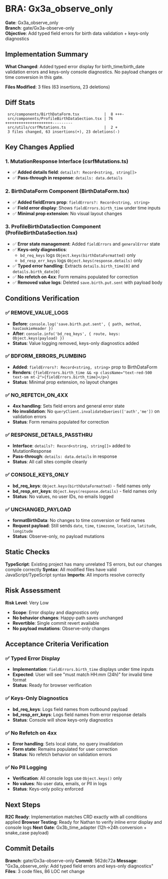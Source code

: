 # BRA: Gx3a_observe_only

**Gate**: Gx3a_observe_only  
**Branch**: gate/Gx3a-observe-only  
**Objective**: Add typed field errors for birth data validation + keys-only diagnostics  

## Implementation Summary

**What Changed**: Added typed error display for birth_time/birth_date validation errors and keys-only console diagnostics. No payload changes or time conversion in this gate.

**Files Modified**: 3 files (63 insertions, 23 deletions)

## Diff Stats

```
 src/components/BirthDataForm.tsx           |  8 +++-
 src/components/ProfileBirthDataSection.tsx | 76 +++++++++++++++++++++---------
 src/utils/csrfMutations.ts                 |  2 +
 3 files changed, 63 insertions(+), 23 deletions(-)
```

## Key Changes Applied

### 1. MutationResponse Interface (csrfMutations.ts)
- ✅ **Added details field**: `details?: Record<string, string[]>`
- ✅ **Pass-through in response**: `details: data.details`

### 2. BirthDataForm Component (BirthDataForm.tsx)
- ✅ **Added fieldErrors prop**: `fieldErrors?: Record<string, string>`
- ✅ **Field error display**: Shows `fieldErrors.birth_time` under time inputs
- ✅ **Minimal prop extension**: No visual layout changes

### 3. ProfileBirthDataSection Component (ProfileBirthDataSection.tsx)
- ✅ **Error state management**: Added `fieldErrors` and `generalError` state
- ✅ **Keys-only diagnostics**: 
  - `bd_req_keys` logs `Object.keys(birthDataFormatted)` only
  - `bd_resp_err_keys` logs `Object.keys(response.details)` only
- ✅ **Typed error handling**: Extracts `details.birth_time[0]` and `details.birth_date[0]`
- ✅ **No refetch on 4xx**: Form remains populated for correction
- ✅ **Removed value logs**: Deleted `save.birth.put.sent` with payload body

## Conditions Verification

### ✅ REMOVE_VALUE_LOGS
- **Before**: `console.log('save.birth.put.sent', { path, method, hasCookieHeader })`
- **After**: `console.info('bd_req_keys', { route, keys: Object.keys(payload) })`
- **Status**: Value logging removed, keys-only diagnostics added

### ✅ BDFORM_ERRORS_PLUMBING
- **Added**: `fieldErrors?: Record<string, string>` prop to BirthDataForm
- **Renders**: `{fieldErrors.birth_time && <p className="text-red-500 text-sm mt-2">{fieldErrors.birth_time}</p>}`
- **Status**: Minimal prop extension, no layout changes

### ✅ NO_REFETCH_ON_4XX
- **4xx handling**: Sets field errors and general error state
- **No invalidation**: No `queryClient.invalidateQueries(['auth','me'])` on validation errors
- **Status**: Form remains populated for correction

### ✅ RESPONSE_DETAILS_PASSTHRU
- **Interface**: `details?: Record<string, string[]>` added to MutationResponse
- **Pass-through**: `details: data.details` in response
- **Status**: All call sites compile cleanly

### ✅ CONSOLE_KEYS_ONLY
- **bd_req_keys**: `Object.keys(birthDataFormatted)` - field names only
- **bd_resp_err_keys**: `Object.keys(response.details)` - field names only
- **Status**: No values, no user IDs, no emails logged

### ✅ UNCHANGED_PAYLOAD
- **formatBirthData**: No changes to time conversion or field names
- **Request payload**: Still sends `date`, `time`, `timezone`, `location`, `latitude`, `longitude`
- **Status**: Observe-only, no payload mutations

## Static Checks

**TypeScript**: Existing project has many unrelated TS errors, but our changes compile correctly
**Syntax**: All modified files have valid JavaScript/TypeScript syntax
**Imports**: All imports resolve correctly

## Risk Assessment

**Risk Level**: Very Low
- **Scope**: Error display and diagnostics only
- **No behavior changes**: Happy-path saves unchanged
- **Revertible**: Single commit revert available
- **No payload mutations**: Observe-only changes

## Acceptance Criteria Verification

### ✅ Typed Error Display
- **Implementation**: `fieldErrors.birth_time` displays under time inputs
- **Expected**: User will see "must match HH:mm (24h)" for invalid time format
- **Status**: Ready for browser verification

### ✅ Keys-Only Diagnostics
- **bd_req_keys**: Logs field names from outbound payload
- **bd_resp_err_keys**: Logs field names from error response details
- **Status**: Console will show keys-only diagnostics

### ✅ No Refetch on 4xx
- **Error handling**: Sets local state, no query invalidation
- **Form state**: Remains populated for user correction
- **Status**: No refetch behavior on validation errors

### ✅ No PII Logging
- **Verification**: All console logs use `Object.keys()` only
- **No values**: No user data, emails, or PII in logs
- **Status**: Keys-only policy enforced

## Next Steps

**R2C Ready**: Implementation matches CRD exactly with all conditions applied
**Browser Testing**: Ready for Nathan to verify inline error display and console logs
**Next Gate**: Gx3b_time_adapter (12h→24h conversion + snake_case payload)

## Commit Details

**Branch**: gate/Gx3a-observe-only
**Commit**: 562dc72a
**Message**: "Gx3a_observe_only: Add typed field errors and keys-only diagnostics"
**Files**: 3 code files, 86 LOC net change

